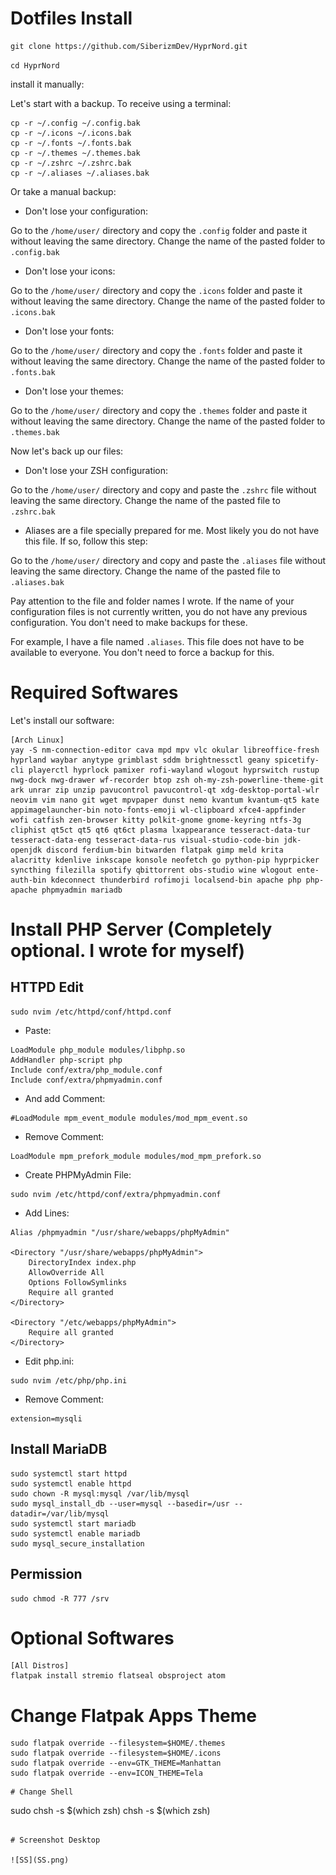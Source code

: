# Dotfiles Install

```
git clone https://github.com/SiberizmDev/HyprNord.git
```

```cd HyprNord```

install it manually:


Let's start with a backup. To receive using a terminal:

```
cp -r ~/.config ~/.config.bak
cp -r ~/.icons ~/.icons.bak
cp -r ~/.fonts ~/.fonts.bak
cp -r ~/.themes ~/.themes.bak
cp -r ~/.zshrc ~/.zshrc.bak
cp -r ~/.aliases ~/.aliases.bak
```

Or take a manual backup:


- Don't lose your configuration:

Go to the `/home/user/` directory and copy the `.config` folder and paste it without leaving the same directory. Change the name of the pasted folder to `.config.bak`


- Don't lose your icons:

Go to the `/home/user/` directory and copy the `.icons` folder and paste it without leaving the same directory. Change the name of the pasted folder to `.icons.bak`


- Don't lose your fonts:

Go to the `/home/user/` directory and copy the `.fonts` folder and paste it without leaving the same directory. Change the name of the pasted folder to `.fonts.bak`


- Don't lose your themes:

Go to the `/home/user/` directory and copy the `.themes` folder and paste it without leaving the same directory. Change the name of the pasted folder to `.themes.bak`


Now let's back up our files:


- Don't lose your ZSH configuration:

Go to the `/home/user/` directory and copy and paste the `.zshrc` file without leaving the same directory. Change the name of the pasted file to `.zshrc.bak`


- Aliases are a file specially prepared for me. Most likely you do not have this file. If so, follow this step:

Go to the `/home/user/` directory and copy and paste the `.aliases` file without leaving the same directory. Change the name of the pasted file to `.aliases.bak`


Pay attention to the file and folder names I wrote. If the name of your configuration files is not currently written, you do not have any previous configuration. You don't need to make backups for these.

For example, I have a file named `.aliases`. This file does not have to be available to everyone. You don't need to force a backup for this.


# Required Softwares

Let's install our software:

```
[Arch Linux]
yay -S nm-connection-editor cava mpd mpv vlc okular libreoffice-fresh hyprland waybar anytype grimblast sddm brightnessctl geany spicetify-cli playerctl hyprlock pamixer rofi-wayland wlogout hyprswitch rustup nwg-dock nwg-drawer wf-recorder btop zsh oh-my-zsh-powerline-theme-git ark unrar zip unzip pavucontrol pavucontrol-qt xdg-desktop-portal-wlr neovim vim nano git wget mpvpaper dunst nemo kvantum kvantum-qt5 kate appimagelauncher-bin noto-fonts-emoji wl-clipboard xfce4-appfinder wofi catfish zen-browser kitty polkit-gnome gnome-keyring ntfs-3g cliphist qt5ct qt5 qt6 qt6ct plasma lxappearance tesseract-data-tur tesseract-data-eng tesseract-data-rus visual-studio-code-bin jdk-openjdk discord ferdium-bin bitwarden flatpak gimp meld krita alacritty kdenlive inkscape konsole neofetch go python-pip hyprpicker syncthing filezilla spotify qbittorrent obs-studio wine wlogout ente-auth-bin kdeconnect thunderbird rofimoji localsend-bin apache php php-apache phpmyadmin mariadb
```

# Install PHP Server (Completely optional. I wrote for myself)

## HTTPD Edit

```
sudo nvim /etc/httpd/conf/httpd.conf
```

- Paste:

```
LoadModule php_module modules/libphp.so
AddHandler php-script php
Include conf/extra/php_module.conf
Include conf/extra/phpmyadmin.conf
```

- And add Comment:

```
#LoadModule mpm_event_module modules/mod_mpm_event.so
```

- Remove Comment:

```
LoadModule mpm_prefork_module modules/mod_mpm_prefork.so
```

- Create PHPMyAdmin File:

```
sudo nvim /etc/httpd/conf/extra/phpmyadmin.conf
```

- Add Lines:

```
Alias /phpmyadmin "/usr/share/webapps/phpMyAdmin"

<Directory "/usr/share/webapps/phpMyAdmin">
    DirectoryIndex index.php
    AllowOverride All
    Options FollowSymlinks
    Require all granted
</Directory>

<Directory "/etc/webapps/phpMyAdmin">
    Require all granted
</Directory>

```

- Edit php.ini:

```
sudo nvim /etc/php/php.ini
```

- Remove Comment:

```
extension=mysqli
```

## Install MariaDB

```
sudo systemctl start httpd
sudo systemctl enable httpd
sudo chown -R mysql:mysql /var/lib/mysql
sudo mysql_install_db --user=mysql --basedir=/usr --datadir=/var/lib/mysql
sudo systemctl start mariadb
sudo systemctl enable mariadb
sudo mysql_secure_installation
```

## Permission

```
sudo chmod -R 777 /srv
```


# Optional Softwares

```
[All Distros]
flatpak install stremio flatseal obsproject atom
```

# Change Flatpak Apps Theme

```
sudo flatpak override --filesystem=$HOME/.themes
sudo flatpak override --filesystem=$HOME/.icons
sudo flatpak override --env=GTK_THEME=Manhattan
sudo flatpak override --env=ICON_THEME=Tela
```

```
# Change Shell

```
sudo chsh -s $(which zsh)
chsh -s $(which zsh)
```

# Screenshot Desktop

![SS](SS.png)
